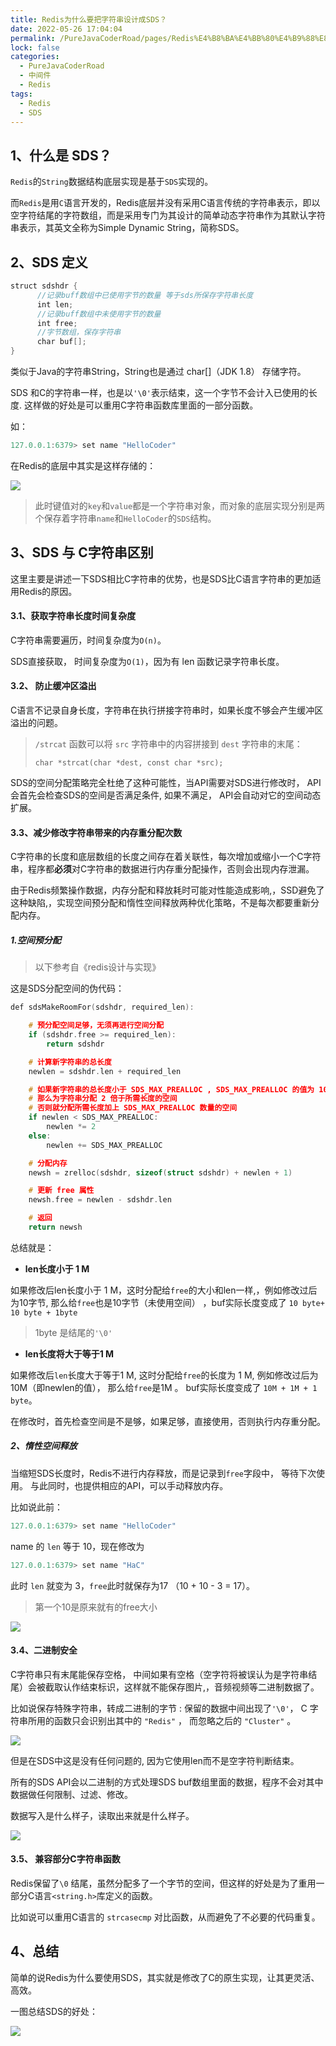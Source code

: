 ```yaml
---
title: Redis为什么要把字符串设计成SDS？
date: 2022-05-26 17:04:04
permalink: /PureJavaCoderRoad/pages/Redis%E4%B8%BA%E4%BB%80%E4%B9%88%E8%A6%81%E6%8A%8A%E5%AD%97%E7%AC%A6%E4%B8%B2%E8%AE%BE%E8%AE%A1%E6%88%90SDS%EF%BC%9F
lock: false
categories: 
  - PureJavaCoderRoad
  - 中间件
  - Redis
tags: 
  - Redis
  - SDS
---
```

## 1、什么是 SDS？

`Redis`的`String`数据结构底层实现是基于`SDS`实现的。

而`Redis`是用`C`语言开发的，Redis底层并没有采用C语言传统的字符串表示，即以空字符结尾的字符数组，而是采用专门为其设计的简单动态字符串作为其默认字符串表示，其英文全称为Simple Dynamic String，简称SDS。



## 2、SDS 定义

```c
struct sdshdr {
      //记录buff数组中已使用字节的数量 等于sds所保存字符串长度
      int len;
      //记录buff数组中未使用字节的数量
      int free;
      //字节数组，保存字符串
      char buf[];
}
```

类似于Java的字符串String，String也是通过 char[]（JDK 1.8） 存储字符。

SDS 和C的字符串一样，也是以`'\0'`表示结束，这一个字节不会计入已使用的长度. 这样做的好处是可以重用C字符串函数库里面的一部分函数。

如：

```java
127.0.0.1:6379> set name "HelloCoder"
```

在Redis的底层中其实是这样存储的：

![](https://blog-1253198264.cos.ap-guangzhou.myqcloud.com/image-20210222103537364.png)

> 此时键值对的`key`和`value`都是一个字符串对象，而对象的底层实现分别是两个保存着字符串`name`和`HelloCoder`的`SDS`结构。

## 3、SDS 与 C字符串区别

这里主要是讲述一下SDS相比C字符串的优势，也是SDS比C语言字符串的更加适用Redis的原因。

#### 3.1、获取字符串长度时间复杂度

C字符串需要遍历，时间复杂度为`O(n)`。

SDS直接获取， 时间复杂度为`O(1)`，因为有 len 函数记录字符串长度。

#### 3.2、 防止缓冲区溢出

C语言不记录自身长度，字符串在执行拼接字符串时，如果长度不够会产生缓冲区溢出的问题。

>  `/strcat` 函数可以将 `src` 字符串中的内容拼接到 `dest` 字符串的末尾：
>
> ```
> char *strcat(char *dest, const char *src);
> ```

SDS的空间分配策略完全杜绝了这种可能性，当API需要对SDS进行修改时，  API会首先会检查SDS的空间是否满足条件, 如果不满足， API会自动对它的空间动态扩展。

#### 3.3、减少修改字符串带来的内存重分配次数

C字符串的长度和底层数组的长度之间存在着关联性，每次增加或缩小一个C字符串，程序都**必须**对C字符串的数据进行内存重分配操作，否则会出现内存泄漏。

由于Redis频繁操作数据，内存分配和释放耗时可能对性能造成影响,，SSD避免了这种缺陷,，实现空间预分配和惰性空间释放两种优化策略，不是每次都要重新分配内存。

##### 1.空间预分配

> 以下参考自《redis设计与实现》

这是SDS分配空间的伪代码：

```c
def sdsMakeRoomFor(sdshdr, required_len):

    # 预分配空间足够，无须再进行空间分配
    if (sdshdr.free >= required_len):
        return sdshdr

    # 计算新字符串的总长度
    newlen = sdshdr.len + required_len

    # 如果新字符串的总长度小于 SDS_MAX_PREALLOC , SDS_MAX_PREALLOC 的值为 1024*1024, 即1M
    # 那么为字符串分配 2 倍于所需长度的空间
    # 否则就分配所需长度加上 SDS_MAX_PREALLOC 数量的空间
    if newlen < SDS_MAX_PREALLOC:
        newlen *= 2
    else:
        newlen += SDS_MAX_PREALLOC

    # 分配内存
    newsh = zrelloc(sdshdr, sizeof(struct sdshdr) + newlen + 1)

    # 更新 free 属性
    newsh.free = newlen - sdshdr.len

    # 返回
    return newsh
```


总结就是：

- **len长度小于 1 M**

如果修改后len长度小于 1 M，这时分配给`free`的大小和len一样,，例如修改过后为10字节,  那么给`free`也是10字节（未使用空间） ，buf实际长度变成了  `10 byte+ 10 byte + 1byte`  

> 1byte  是结尾的`'\0'`

- **len长度将大于等于1 M**

如果修改后`len`长度大于等于1 M, 这时分配给`free`的长度为 1 M,   例如修改过后为10M（即newlen的值），  那么给`free`是1M 。 buf实际长度变成了 `10M + 1M + 1 byte`。

在修改时，首先检查空间是不是够，如果足够，直接使用，否则执行内存重分配。

#####  2、惰性空间释放

当缩短SDS长度时，Redis不进行内存释放，而是记录到`free`字段中， 等待下次使用。 与此同时，也提供相应的API，可以手动释放内存。

比如说此前：

```java
127.0.0.1:6379> set name "HelloCoder"
```

name 的 `len` 等于 10，现在修改为

```java
127.0.0.1:6379> set name "HaC"
```

此时 `len` 就变为 3，`free`此时就保存为17 （10 + 10 - 3 = 17）。

> 第一个10是原来就有的free大小

![](https://blog-1253198264.cos.ap-guangzhou.myqcloud.com/image-20210222141751272.png)

#### 3.4、二进制安全

C字符串只有末尾能保存空格， 中间如果有空格（空字符将被误认为是字符串结尾）会被截取认作结束标识，这样就不能保存图片,，音频视频等二进制数据了。

比如说保存特殊字符串，转成二进制的字节 :  保留的数据中间出现了`'\0'`， C 字符串所用的函数只会识别出其中的 `"Redis"` ， 而忽略之后的 `"Cluster"` 。

![](https://blog-1253198264.cos.ap-guangzhou.myqcloud.com/image-20210222125022614.png)

但是在SDS中这是没有任何问题的,  因为它使用len而不是空字符判断结束。

所有的SDS API会以二进制的方式处理SDS buf数组里面的数据，程序不会对其中数据做任何限制、过滤、修改。

数据写入是什么样子，读取出来就是什么样子。

![](https://blog-1253198264.cos.ap-guangzhou.myqcloud.com/image-20210222125222306.png)

#### 3.5、 兼容部分C字符串函数

Redis保留了`\0` 结尾，虽然分配多了一个字节的空间，但这样的好处是为了重用一部分C语言`<string.h>`库定义的函数。

比如说可以重用C语言的 `strcasecmp` 对比函数，从而避免了不必要的代码重复。

## 4、总结

简单的说Redis为什么要使用SDS，其实就是修改了C的原生实现，让其更灵活、高效。

一图总结SDS的好处：

![](https://blog-1253198264.cos.ap-guangzhou.myqcloud.com/image-20210222144222171.png)

